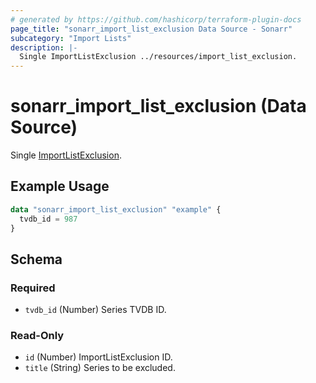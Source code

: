 ```yaml
---
# generated by https://github.com/hashicorp/terraform-plugin-docs
page_title: "sonarr_import_list_exclusion Data Source - Sonarr"
subcategory: "Import Lists"
description: |-
  Single ImportListExclusion ../resources/import_list_exclusion.
---
```


# sonarr_import_list_exclusion (Data Source)

<!-- subcategory:Import Lists -->
Single [ImportListExclusion](../resources/import_list_exclusion).

## Example Usage

```terraform
data "sonarr_import_list_exclusion" "example" {
  tvdb_id = 987
}
```

<!-- schema generated by tfplugindocs -->
## Schema

### Required

- `tvdb_id` (Number) Series TVDB ID.

### Read-Only

- `id` (Number) ImportListExclusion ID.
- `title` (String) Series to be excluded.
